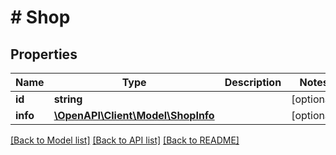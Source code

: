 # # Shop

## Properties

Name | Type | Description | Notes
------------ | ------------- | ------------- | -------------
**id** | **string** |  | [optional]
**info** | [**\OpenAPI\Client\Model\ShopInfo**](ShopInfo.md) |  | [optional]

[[Back to Model list]](../../README.md#models) [[Back to API list]](../../README.md#endpoints) [[Back to README]](../../README.md)
